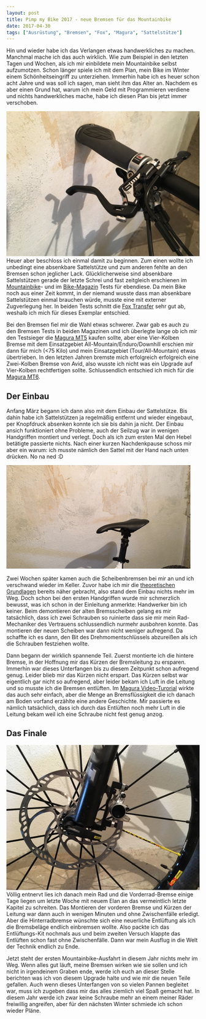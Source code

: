 ```yaml
---
layout: post
title: Pimp my Bike 2017 - neue Bremsen für das Mountainbike
date: 2017-04-30
tags: ["Ausrüstung", "Bremsen", "Fox", "Magura", "Sattelstütze"]
---
```


Hin und wieder habe ich das Verlangen etwas handwerkliches zu machen. Manchmal mache ich das auch wirklich. Wie zum Beispiel in den letzten Tagen und Wochen, als ich mir einbildete mein Mountainbike selbst aufzumotzen. Schon länger spiele ich mit dem Plan, mein Bike im Winter einem Schönheitseingriff zu unterziehen. Immerhin habe ich es heuer schon acht Jahre und was soll ich sagen, man sieht ihm das Alter an. Nachdem es aber einen Grund hat, warum ich mein Geld mit Programmieren verdiene und nichts handwerkliches mache, habe ich diesen Plan bis jetzt immer verschoben.

<!--more-->

![Magura MT6 Bremsgriff](/img/img_1156.jpg)Heuer aber beschloss ich einmal damit zu beginnen. Zum einen wollte ich unbedingt eine absenkbare Sattelstütze und zum anderen fehlte an den Bremsen schon jeglicher Lack. Glücklicherweise sind absenkbare Sattelstützen gerade der letzte Schrei und fast zeitgleich erschienen im [Mountainbike](http://www.mountainbike-magazin.de/test/parts/8-teleskop-sattelstuetzen-fuer-mountainbikes-im-test.1497166.2.htm)- und im [Bike-Magazin](http://www.bike-magazin.de/komponenten/sattelstuetzen/test-2017-teleksop-sattelstuetzen/a34709.html) Tests für ebendiese. Da mein Bike noch aus einer Zeit kommt, in der niemand wusste dass man absenkbare Sattelstützen einmal brauchen würde, musste eine mit externer Zugverlegung her. In beiden Tests schnitt die [Fox Transfer](https://r2-bike.com/FOX-Sattelstuetze-Transfer-Performance-extern-150-mm) sehr gut ab, weshalb ich mich für dieses Exemplar entschied.

Bei den Bremsen fiel mir die Wahl etwas schwerer. Zwar gab es auch zu den Bremsen Tests in beiden Magazinen und ich überlegte lange ob ich mir den Testsieger die [Magura MT5](https://r2-bike.com/MAGURA-Scheibenbremse-MT5) kaufen sollte, aber eine Vier-Kolben Bremse mit dem Einsatzgebiet All-Mountain/Enduro/Downhill erschien mir dann für mich (<75 Kilo) und mein Einsatzgebiet (Tour/All-Mountain) etwas übertrieben. In den letzten Jahren bremste mich erfolgreich erfolgreich eine Zwei-Kolben Bremse von Avid, also wusste ich nicht was ein Upgrade auf Vier-Kolben rechtfertigen sollte. Schlussendlich entschied ich mich für die [Magura MT6](https://r2-bike.com/MAGURA-Scheibenbremse-MT6-Einzelbremse-2017).

## Der Einbau

Anfang März begann ich dann also mit dem Einbau der Sattelstütze. Bis dahin habe ich Sattelstützen ja regelmäßig entfernt und wieder eingebaut, per Knopfdruck absenken konnte ich sie bis dahin ja nicht. Der Einbau ansich funktioniert ohne Probleme, auch der Seilzug war in wenigen Handgriffen montiert und verlegt. Doch als ich zum ersten Mal den Hebel betätigte passierte nichts. Nach einer kurzen Nachdenkpause schoss mir aber ein warum: ich musste nämlich den Sattel mit der Hand nach unten drücken. No na ned :D

![aus- und einfahrende Sattelstütze](/img/sattelstuetze.gif "Das automatische Einfahren funktioniert nur am Computer ;)​")

Zwei Wochen später kamen auch die Scheibenbremsen bei mir an und ich verschwand wieder im Keller. Zuvor habe ich mir die [theoretischen Grundlagen](http://www.mountainbike-magazin.de/know-how/werkstatt/so-montieren-sie-ihre-neue-mtb-scheibenbremse.1000492.2.htm#1) bereits näher gebracht, also stand dem Einbau nichts mehr im Weg. Doch schon bei den ersten Handgriffen wurde mir schmerzlich bewusst, was ich schon in der Einleitung anmerkte: Handwerker bin ich keiner. Beim demontieren der alten Bremsscheiben gelang es mir tatsächlich, dass ich zwei Schrauben so ruinierte dass sie mir mein Rad-Mechaniker des Vertrauens schlussendlich nurmehr ausbohren konnte. Das montieren der neuen Scheiben war dann nicht weniger aufregend. Da schaffte ich es dann, den Bit des Drehmomentschlüssels abzureißen als ich die Schrauben festziehen wollte.

Dann begann der wirklich spannende Teil. Zuerst montierte ich die hintere Bremse, in der Hoffnung mir das Kürzen der Bremsleitung zu ersparen. Immerhin war dieses Unterfangen bis zu diesem Zeitpunkt schon aufregend genug. Leider blieb mir das Kürzen nicht erspart. Das Kürzen selbst war eigentlich gar nicht so aufregend, aber leider bekam ich Luft in die Leitung und so musste ich die Bremsen entlüften. Im [Magura Video-Turorial](https://www.youtube.com/watch?v=77xQtK84nDA) wirkte das auch sehr einfach, aber die Menge an Bremsflüssigkeit die ich danach am Boden vorfand erzählte eine andere Geschichte. Mir passierte es nämlich tatsächlich, dass ich durch das Entlüften noch mehr Luft in die Leitung bekam weil ich eine Schraube nicht fest genug anzog.

## Das Finale

![Magura MT 6 Scheibenbremse am Vorderrad](/img/img_1155.jpg)Völlig entnervt lies ich danach mein Rad und die Vorderrad-Bremse einige Tage liegen um letzte Woche mit neuem Elan an das vermeintlich letzte Kapitel zu schreiten. Das Montieren der vorderen Bremse und Kürzen der Leitung war dann auch in wenigen Minuten und ohne Zwischenfälle erledigt. Aber die Hinterradbremse wünschte sich eine neuerliche Entlüftung als ich die Bremsbeläge endlich einbremsen wollte. Also packte ich das Entlüftungs-Kit nochmals aus und beim zweiten Versuch klappte das Entlüften schon fast ohne Zwischenfälle. Dann war mein Ausflug in die Welt der Technik endlich zu Ende.

Jetzt steht der ersten Mountainbike-Ausfahrt in diesem Jahr nichts mehr im Weg. Wenn alles gut läuft, meine Bremsen wirken wie sie sollen und ich nicht in irgendeinem Graben ende, werde ich euch an dieser Stelle berichten was ich von diesem Upgrade halte und wie mir die neuen Teile gefallen. Auch wenn dieses Unterfangen von so vielen Pannen begleitet war, muss ich zugeben dass mir das alles ziemlich viel Spaß gemacht hat. In diesem Jahr werde ich zwar keine Schraube mehr an einem meiner Räder freiwillig angreifen, aber für den nächsten Winter schmiede ich schon wieder Pläne.
